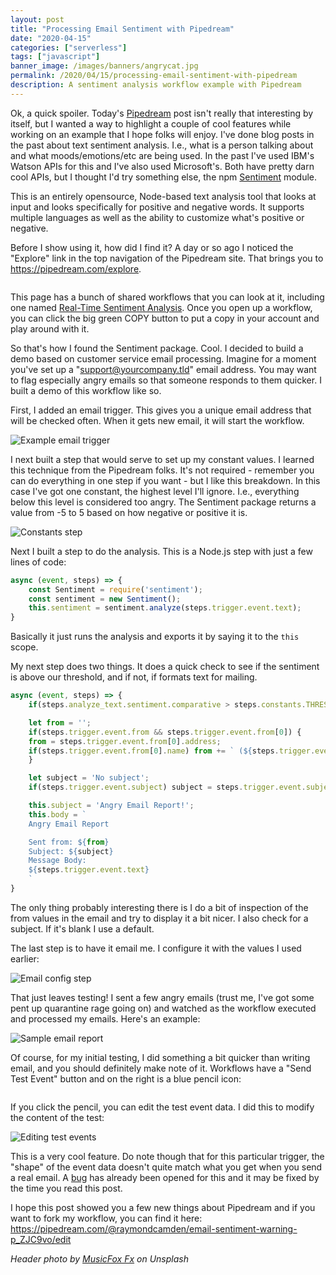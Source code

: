 ```yaml
---
layout: post
title: "Processing Email Sentiment with Pipedream"
date: "2020-04-15"
categories: ["serverless"]
tags: ["javascript"]
banner_image: /images/banners/angrycat.jpg
permalink: /2020/04/15/processing-email-sentiment-with-pipedream
description: A sentiment analysis workflow example with Pipedream
---
```


Ok, a quick spoiler. Today's [Pipedream](https://pipedream.com) post isn't really that interesting by itself, 
but I wanted a way to highlight a couple of cool features while working on an example that I hope folks will enjoy. I've done blog posts in the past about text sentiment analysis. I.e., what is a person talking about and what moods/emotions/etc are being used. In the past I've used IBM's Watson APIs for this and I've also used Microsoft's. Both have pretty darn cool APIs, but I thought I'd try something else, the npm [Sentiment](https://www.npmjs.com/package/sentiment) module.

This is an entirely opensource, Node-based text analysis tool that looks at input and looks specifically for positive and negative words. It supports multiple languages as well as the ability to customize what's positive or negative. 

Before I show using it, how did I find it? A day or so ago I noticed the "Explore" link in the top navigation of the Pipedream site. That brings you to <https://pipedream.com/explore>.

<p>
<img data-src="https://static.raymondcamden.com/images/2020/04/es1.png" alt="" class="lazyload imgborder imgcenter">
</p>

This page has a bunch of shared workflows that you can look at it, including one named [Real-Time Sentiment Analysis](https://pipedream.com/@pravin/p_zACkav/readme). Once you open up a workflow, you can click the big green COPY button to put a copy in your account and play around with it.

So that's how I found the Sentiment package. Cool. I decided to build a demo based on customer service email processing. Imagine for a moment you've set up a "support@yourcompany.tld" email address. You may want to flag especially angry emails so that someone responds to them quicker. I built a demo of this workflow like so.

First, I added an email trigger. This gives you a unique email address that will be checked often. When it gets new email, it will start the workflow.

<p>
<img data-src="https://static.raymondcamden.com/images/2020/04/es2.png" alt="Example email trigger" class="lazyload imgborder imgcenter">
</p>

I next built a step that would serve to set up my constant values. I learned this technique from the Pipedream folks. It's not required - remember you can do everything in one step if you want - but I like this breakdown. In this case I've got one constant, the highest level I'll ignore. I.e., everything below this level is considered too angry. The Sentiment package returns a value from -5 to 5 based on how negative or positive it is.

<p>
<img data-src="https://static.raymondcamden.com/images/2020/04/es3.png" alt="Constants step" class="lazyload imgborder imgcenter">
</p>

Next I built a step to do the analysis. This is a Node.js step with just a few lines of code:

```js
async (event, steps) => {
	const Sentiment = require('sentiment');
	const sentiment = new Sentiment();
	this.sentiment = sentiment.analyze(steps.trigger.event.text);
}
```

Basically it just runs the analysis and exports it by saying it to the `this` scope. 

My next step does two things. It does a quick check to see if the sentiment is above our threshold, and if not, if formats text for mailing.

```js
async (event, steps) => {
	if(steps.analyze_text.sentiment.comparative > steps.constants.THRESHOLD) $end('Not unhappy enough.');

	let from = '';
	if(steps.trigger.event.from && steps.trigger.event.from[0]) {
	from = steps.trigger.event.from[0].address;
	if(steps.trigger.event.from[0].name) from += ` (${steps.trigger.event.from[0].name})`;
	}

	let subject = 'No subject';
	if(steps.trigger.event.subject) subject = steps.trigger.event.subject;

	this.subject = 'Angry Email Report!';
	this.body = `
	Angry Email Report

	Sent from: ${from}
	Subject: ${subject}
	Message Body: 
	${steps.trigger.event.text}
	`
}
```

The only thing probably interesting there is I do a bit of inspection of the from values in the email and try to display it a bit nicer. I also check for a subject. If it's blank I use a default. 

The last step is to have it email me. I configure it with the values I used earlier:

<p>
<img data-src="https://static.raymondcamden.com/images/2020/04/es4.png" alt="Email config step" class="lazyload imgborder imgcenter">
</p>

That just leaves testing! I sent a few angry emails (trust me, I've got some pent up quarantine rage going on) and watched as the workflow executed and processed my emails. Here's an example:

<p>
<img data-src="https://static.raymondcamden.com/images/2020/04/es5.png" alt="Sample email report" class="lazyload imgborder imgcenter">
</p>

Of course, for my initial testing, I did something a bit quicker than writing email, and you should definitely make note of it. Workflows have a "Send Test Event" button and on the right is a blue pencil icon:

<p>
<img data-src="https://static.raymondcamden.com/images/2020/04/es6.png" alt="" class="lazyload imgborder imgcenter">
</p>

If you click the pencil, you can edit the test event data. I did this to modify the content of the test:

<p>
<img data-src="https://static.raymondcamden.com/images/2020/04/es7.png" alt="Editing test events" class="lazyload imgborder imgcenter">
</p>

This is a very cool feature. Do note though that for this particular trigger, the "shape" of the event data doesn't quite match what you get when you send a real email. A [bug](https://github.com/PipedreamHQ/roadmap/issues/424) has already been opened for this and it may be fixed by the time you read this post.

I hope this post showed you a few new things about Pipedream and if you want to fork my workflow, you can find it here: <https://pipedream.com/@raymondcamden/email-sentiment-warning-p_ZJC9vo/edit>

<i>Header photo by <a href="https://unsplash.com/@musicfox?utm_source=unsplash&utm_medium=referral&utm_content=creditCopyText">MusicFox Fx</a> on Unsplash</i>
